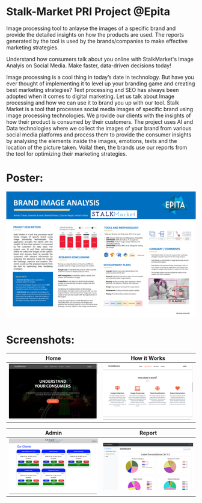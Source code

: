 # Stalk-Market PRI Project @Epita
Image processing tool to anlayse the images of a specific brand and provide the detailed insights on how the products are used. The reports generated by the tool is used by the brands/companies to make effective marketing strategies.

Understand how consumers talk about you online with StalkMarket's Image Analyis on Social Media. Make faster, data-driven decisions today!

Image processing is a cool thing in today’s date in technology. But have you ever thought of implementing it to level up your branding game and creating best marketing strategies? Text processing and SEO has always been adopted when it comes to digital marketing. Let us talk about Image processing and how we can use it to brand you up with our tool. Stalk Market is a tool that processes social media images of specific brand using image processing technologies. We provide our clients with the insights of how their product is consumed by their customers. The project uses AI and Data technologies where we collect the images of your brand from various social media platforms and process them to provide the consumer insights by analysing the elements inside the images, emotions, texts and the location of the picture taken. Voila! then, the brands use our reports from the tool for optimizing their marketing strategies.


# Poster:

<a href="https://github.com/vishalkalola1/BrandImageAnalysis/blob/master/Poster.jpg"><img src="https://github.com/vishalkalola1/BrandImageAnalysis/blob/master/Poster.jpg" title=""/></a>

# Screenshots:

| Home | How it Works |
| --- | --- |
| <a href="https://github.com/vishalkalola1/BrandImageAnalysis/blob/master/Web1.png"><img src="https://github.com/vishalkalola1/BrandImageAnalysis/blob/master/Web1.png" title=""/></a> | <a href="https://github.com/vishalkalola1/BrandImageAnalysis/blob/master/Web2.png"><img src="https://github.com/vishalkalola1/BrandImageAnalysis/blob/master/Web2.png" title=""/></a> |


| Admin | Report |
| --- | --- |
| <a href="https://github.com/vishalkalola1/BrandImageAnalysis/blob/master/Web3.png"><img src="https://github.com/vishalkalola1/BrandImageAnalysis/blob/master/Web3.png" title=""/></a> | <a href="https://github.com/vishalkalola1/BrandImageAnalysis/blob/master/Web4.png"><img src="https://github.com/vishalkalola1/BrandImageAnalysis/blob/master/Web4.png" title=""/></a> |

